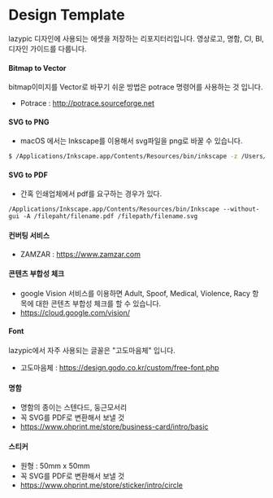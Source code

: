 # Design Template
lazypic 디자인에 사용되는 에셋을 저장하는 리포지터리입니다.
영상로고, 명함, CI, BI, 디자인 가이드를 다룹니다.

#### Bitmap to Vector
bitmap이미지를 Vector로 바꾸기 쉬운 방법은 potrace 명령어를 사용하는 것 입니다.

- Potrace : http://potrace.sourceforge.net

#### SVG to PNG
- macOS 에서는 Inkscape를 이용해서 svg파일을 png로 바꿀 수 있습니다.

```bash
$ /Applications/Inkscape.app/Contents/Resources/bin/inkscape -z /Users/woong/design-template/logo_1080p.svg -e /Users/woong/design-template/logo_1080p.png
```

#### SVG to PDF
- 간혹 인쇄업체에서 pdf를 요구하는 경우가 있다.

```
/Applications/Inkscape.app/Contents/Resources/bin/Inkscape --without-gui -A /filepaht/filename.pdf /filepath/filename.svg
```

#### 컨버팅 서비스
- ZAMZAR : https://www.zamzar.com

#### 콘텐츠 부합성 체크
- google Vision 서비스를 이용하면 Adult, Spoof, Medical, Violence, Racy 항목에 대한 콘텐츠 부합성 체크를 할 수 있습니다.
- https://cloud.google.com/vision/

#### Font
lazypic에서 자주 사용되는 글꼴은 "고도마음체" 입니다.

- 고도마음체 : https://design.godo.co.kr/custom/free-font.php

#### 명함
- 명함의 종이는 스텐다드, 둥근모서리
- 꼭 SVG를 PDF로 변환해서 보낼 것
- https://www.ohprint.me/store/business-card/intro/basic

#### 스티커
- 원형 : 50mm x 50mm
- 꼭 SVG를 PDF로 변환해서 보낼 것
- https://www.ohprint.me/store/sticker/intro/circle
